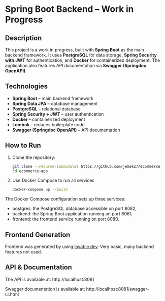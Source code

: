 # Spring Boot Backend – Work in Progress

## Description

This project is a work in progress, built with **Spring Boot** as the main backend framework. 
It uses **PostgreSQL** for data storage, **Spring Security with JWT** for authentication, and **Docker** for containerized deployment. 
The application also features API documentation via **Swagger (Springdoc OpenAPI)**.

## Technologies

- **Spring Boot** – main backend framework  
- **Spring Data JPA** – database management  
- **PostgreSQL** – relational database  
- **Spring Security + JWT** – user authentication  
- **Docker** – containerized deployment  
- **Lombok** – reduces boilerplate code  
- **Swagger (Springdoc OpenAPI)** – API documentation  

## How to Run

1. Clone the repository:  
   ```sh
   git clone --recurse-submodules https://github.com/jemek27/ecommerce-app.git
   cd ecommerce-app
2. Use Docker Compose to run all services
   ```sh
   docker-compose up --build
The Docker Compose configuration sets up three services:
- postgres: the PostgreSQL database accessible on port 8082,
- backend: the Spring Boot application running on port 8081,
- frontend: the frontend service running on port 8080.

## Frontend Generation

Frontend was generated by using [lovable.dev](https://lovable.dev/).
Very basic, many backend features not used.

## API & Documentation

The API is available at: http://localhost:8081

Swagger documentation is available at: http://localhost:8081/swagger-ui.html

